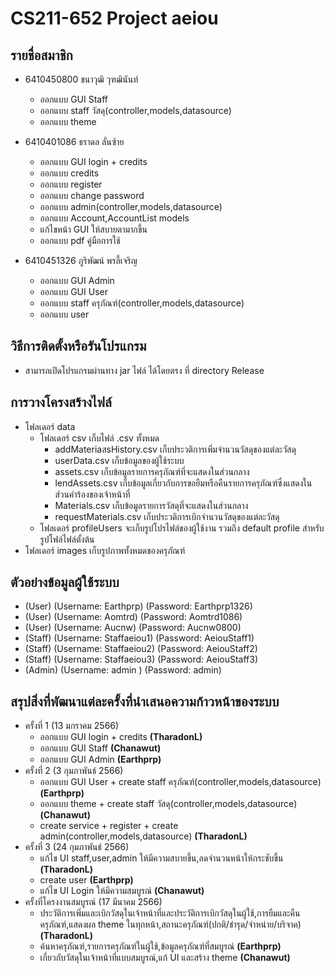 # CS211-652 Project aeiou

## รายชื่อสมาชิก
* 6410450800 ชนาวุฒิ วุฑฒินันท์
  * ออกแบบ GUI Staff
  * ออกแบบ staff วัสดุ(controller,models,datasource)
  * ออกแบบ theme

* 6410401086 ธราดล ลั่นซ้าย
  * ออกแบบ GUI login + credits
  * ออกแบบ credits
  * ออกแบบ register
  * ออกแบบ change password
  * ออกแบบ admin(controller,models,datasource)
  * ออกแบบ Account,AccountList models
  * แก้ไขหน้า GUI ให้สบายตามากขึ้น
  * ออกแบบ pdf คู่มือการใช้

* 6410451326 ภูริพัฒน์ พรลี้เจริญ
  * ออกแบบ GUI Admin
  * ออกแบบ GUI User 
  * ออกแบบ staff ครุภัณฑ์(controller,models,datasource)
  * ออกแบบ user

## วิธีการติดตั้งหรือรันโปรแกรม
* สามารถเปิดโปรแกรมผ่านทาง jar ไฟล์ ได้โดยตรง ที่ directory Release

## การวางโครงสร้างไฟล์
* โฟลเดอร์ data 
  * โฟลเดอร์ csv เก็บไฟล์ .csv ทั้งหมด 
    * addMateriaสsHistory.csv เก็บประวติการเพิ่มจำนวนวัสดุของแต่ละวัสดุ
    * userData.csv เก็บข้อมูลของผู้ใช้ระบบ
    * assets.csv เก็บข้อมูลรายการครุภัณฑ์ที่จะแสดงในส่วนกลาง
    * lendAssets.csv เก็บข้อมูลเกี่ยวกับการขอยืมหรือคืนรายการครุภัณฑ์ซึ่งแสดงในส่วนคำร้องของเจ้าหน้าที่
    * Materials.csv เก็บข้อมูลรายการวัสดุที่จะแสดงในส่วนกลาง
    * requestMaterials.csv เก็บประวติการเบิกจำนวนวัสดุของแต่ละวัสดุ
  * โฟลเดอร์ profileUsers จะเก็บรูปโปรไฟล์ของผู้ใช้งาน รวมถึง default profile สำหรับรูปโฟล์ไฟล์ตั้งต้น
* โฟลเดอร์ images เก็บรูปภาพทั้งหมดของครุภัณฑ์

## ตัวอย่างข้อมูลผู้ใช้ระบบ
* (User) (Username: Earthprp) (Password: Earthprp1326)
* (User) (Username: Aomtrd) (Password: Aomtrd1086)
* (User) (Username: Aucnw) (Password: Aucnw0800)
* (Staff) (Username: Staffaeiou1) (Password: AeiouStaff1)
* (Staff) (Username: Staffaeiou2) (Password: AeiouStaff2)
* (Staff) (Username: Staffaeiou3) (Password: AeiouStaff3)
* (Admin) (Username: admin ) (Password: admin)

## สรุปสิ่งที่พัฒนาแต่ละครั้งที่นำเสนอความก้าวหน้าของระบบ
* ครั้งที่ 1 (13 มกราคม 2566)
  * ออกแบบ GUI login + credits **(TharadonL)**
  * ออกแบบ GUI Staff **(Chanawut)**
  * ออกแบบ GUI Admin **(Earthprp)**
* ครั้งที่ 2 (3 กุมภาพันธ์ 2566)
  * ออกแบบ GUI User + create staff ครุภัณฑ์(controller,models,datasource) **(Earthprp)**
  * ออกแบบ theme + create staff วัสดุ(controller,models,datasource) **(Chanawut)**
  * create service + register + create admin(controller,models,datasource) **(TharadonL)**
* ครั้งที่ 3 (24 กุมภาพันธ์ 2566)
  * แก้ไข UI staff,user,admin ให้มีความสบายขึ้น,ลดจำนวนหน้าให้กระชับขึ้น **(TharadonL)**
  * create user **(Earthprp)**
  * แก้ไข UI Login ให้มีความสมบูรณ์ **(Chanawut)**
* ครั้งที่โครงงานสมบูรณ์ (17 มีนาคม 2566)
  * ประวัติการเพิ่มและเบิกวัสดุในเจ้าหน้าที่และประวัติการเบิกวัสดุในผู้ใช้,การยืมและคืนครุภัณฑ์,แสดงผล theme ในทุกหน้า,สถานะครุภัณฑ์(ปกติ/ชำรุด/จำหน่าย/บริจาค) **(TharadonL)**
  * ค้นหาครุภัณฑ์,รายการครุภัณฑ์ในผู้ใช้,ข้อมูลครุภัณฑ์ที่สมบูรณ์ **(Earthprp)**
  * เกี่ยวกับวัสดุในเจ้าหน้าที่แบบสมบูรณ์,แก้ UI และสร้าง theme **(Chanawut)**